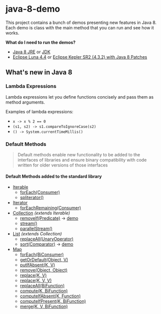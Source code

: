java-8-demo
===========

This project contains a bunch of demos presenting new features in Java 8. Each demo is class with the main method that you can run and see how it works.

**What do I need to run the demos?**

 - [Java 8 JRE](http://www.oracle.com/technetwork/java/javase/downloads/jre8-downloads-2133155.html) or [JDK](http://www.oracle.com/technetwork/java/javase/downloads/jdk8-downloads-2133151.html)
 - [Eclipse Luna 4.4](http://www.eclipse.org/luna/) or [Eclipse Kepler SR2 (4.3.2) with Java 8 Patches](http://www.eclipse.org/downloads/index-java8.php)


## What's new in Java 8 ##

### Lambda Expressions ###

Lambda expressions let you define functions concisely and pass them as method arguments.

Examples of lambda expressions:

- `x -> x % 2 == 0`
- `(s1, s2) -> s1.compareToIgnoreCase(s2)`
- `() -> System.currentTimeMillis()`

### Default Methods ###

> Default methods enable new functionality to be added to the interfaces of libraries and ensure binary compatibility with code written for older versions of those interfaces

#### Default Methods added to the standard library ####
 - [Iterable](http://docs.oracle.com/javase/8/docs/api/java/lang/Iterable.html)
   - [forEach(Consumer)](http://docs.oracle.com/javase/8/docs/api/java/lang/Iterable.html#forEach-java.util.function.Consumer-)
   - [spliterator()](http://docs.oracle.com/javase/8/docs/api/java/lang/Iterable.html#spliterator--)
 - [Iterator](http://docs.oracle.com/javase/8/docs/api/java/util/Iterator.html)
   - [forEachRemaining(Consumer)](http://docs.oracle.com/javase/8/docs/api/java/util/Iterator.html#forEachRemaining-java.util.function.Consumer-)
 - [Collection](http://docs.oracle.com/javase/8/docs/api/java/util/Collection.html) *(extends Iterable)*
   - [removeIf(Predicate)](http://docs.oracle.com/javase/8/docs/api/java/util/Collection.html#removeIf-java.util.function.Predicate-) → [demo](/src/pl/luwi/java8/demo/ListRemoveIfDemo.java#L24)
   - [stream()](http://docs.oracle.com/javase/8/docs/api/java/util/Collection.html#stream--)
   - [parallelStream()](http://docs.oracle.com/javase/8/docs/api/java/util/Collection.html#parallelStream--)
 - [List](http://docs.oracle.com/javase/8/docs/api/java/util/List.html) *(extends Collection)*
   - [replaceAll(UnaryOperator)](http://docs.oracle.com/javase/8/docs/api/java/util/List.html#replaceAll-java.util.function.UnaryOperator-)   
   - [sort(Comparator)](http://docs.oracle.com/javase/8/docs/api/java/util/List.html#sort-java.util.Comparator-) →  [demo](/src/pl/luwi/java8/demo/ListSortDemo.java#L22)
 - [Map](http://docs.oracle.com/javase/8/docs/api/java/util/Map.html)
   - [forEach(BiConsumer)](http://docs.oracle.com/javase/8/docs/api/java/util/Map.html#forEach-java.util.function.BiConsumer-)
   - [getOrDefault(Object, V)](http://docs.oracle.com/javase/8/docs/api/java/util/Map.html#getOrDefault-java.lang.Object-V-)
   - [putIfAbsent(K, V)](http://docs.oracle.com/javase/8/docs/api/java/util/Map.html#putIfAbsent-K-V-)
   - [remove(Object, Object)](http://docs.oracle.com/javase/8/docs/api/java/util/Map.html#remove-java.lang.Object-java.lang.Object-)
   - [replace(K, V)](http://docs.oracle.com/javase/8/docs/api/java/util/Map.html#replace-K-V-)
   - [replace(K, V, V)](http://docs.oracle.com/javase/8/docs/api/java/util/Map.html#replace-K-V-V-)
   - [replaceAll(BiFunction)](http://docs.oracle.com/javase/8/docs/api/java/util/Map.html#replaceAll-java.util.function.BiFunction-)
   - [compute(K, BiFunction)](http://docs.oracle.com/javase/8/docs/api/java/util/Map.html#compute-K-java.util.function.BiFunction-)
   - [computeIfAbsent(K, Function)](http://docs.oracle.com/javase/8/docs/api/java/util/Map.html#computeIfAbsent-K-java.util.function.Function-)
   - [computeIfPresent(K, BiFunction)](http://docs.oracle.com/javase/8/docs/api/java/util/Map.html#computeIfPresent-K-java.util.function.BiFunction-)
   - [merge(K, V, BiFunction)](http://docs.oracle.com/javase/8/docs/api/java/util/Map.html#merge-K-V-java.util.function.BiFunction-)

 
